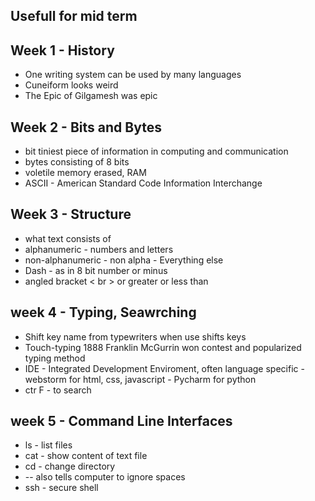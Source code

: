 ## Usefull for mid term

## Week 1 - History
- One writing system can be used by many languages
- Cuneiform looks weird
- The Epic of Gilgamesh was epic
## Week 2 - Bits and Bytes
- bit tiniest piece of information in computing and communication
- bytes consisting of 8 bits
- voletile memory erased, RAM
- ASCII - American Standard Code Information Interchange
## Week 3 - Structure
- what text consists of
- alphanumeric - numbers and letters
- non-alphanumeric - non alpha - Everything else
- Dash - as in 8 bit number or minus
- angled bracket < br > or greater or less than
## week 4 - Typing, Seawrching
- Shift key name from typewriters when use shifts keys
- Touch-typing 1888 Franklin McGurrin won contest and popularized typing method
- IDE - Integrated Development Enviroment, often language specific - webstorm for html, css, javascript - Pycharm for python
- ctr F - to search
## week 5 - Command Line Interfaces
- ls - list files
- cat - show content of text file
- cd - change directory
-  -- also tells computer to ignore spaces
-  ssh - secure shell
